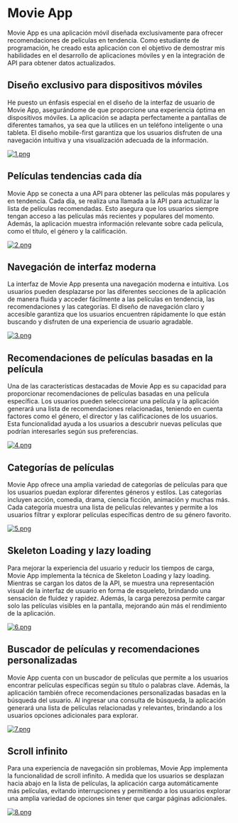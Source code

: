 # Movie App

Movie App es una aplicación móvil diseñada exclusivamente para ofrecer recomendaciones de películas en tendencia. Como estudiante de programación, he creado esta aplicación con el objetivo de demostrar mis habilidades en el desarrollo de aplicaciones móviles y en la integración de API para obtener datos actualizados.

## Diseño exclusivo para dispositivos móviles

He puesto un énfasis especial en el diseño de la interfaz de usuario de Movie App, asegurándome de que proporcione una experiencia óptima en dispositivos móviles. La aplicación se adapta perfectamente a pantallas de diferentes tamaños, ya sea que la utilices en un teléfono inteligente o una tableta. El diseño mobile-first garantiza que los usuarios disfruten de una navegación intuitiva y una visualización adecuada de la información.

[![1.png](https://i.postimg.cc/sXdNgSxs/1.png)](https://postimg.cc/1gBHW8Dj)

## Películas tendencias cada día

Movie App se conecta a una API para obtener las películas más populares y en tendencia. Cada día, se realiza una llamada a la API para actualizar la lista de películas recomendadas. Esto asegura que los usuarios siempre tengan acceso a las películas más recientes y populares del momento. Además, la aplicación muestra información relevante sobre cada película, como el título, el género y la calificación.

[![2.png](https://i.postimg.cc/KvqpgCj9/2.png)](https://postimg.cc/N5Xk3J1T)

## Navegación de interfaz moderna

La interfaz de Movie App presenta una navegación moderna e intuitiva. Los usuarios pueden desplazarse por las diferentes secciones de la aplicación de manera fluida y acceder fácilmente a las películas en tendencia, las recomendaciones y las categorías. El diseño de navegación claro y accesible garantiza que los usuarios encuentren rápidamente lo que están buscando y disfruten de una experiencia de usuario agradable.

[![3.png](https://i.postimg.cc/C5v7kfhZ/3.png)](https://postimg.cc/0Kw7qjJx)

## Recomendaciones de películas basadas en la película

Una de las características destacadas de Movie App es su capacidad para proporcionar recomendaciones de películas basadas en una película específica. Los usuarios pueden seleccionar una película y la aplicación generará una lista de recomendaciones relacionadas, teniendo en cuenta factores como el género, el director y las calificaciones de los usuarios. Esta funcionalidad ayuda a los usuarios a descubrir nuevas películas que podrían interesarles según sus preferencias.

[![4.png](https://i.postimg.cc/SxYdYsws/4.png)](https://postimg.cc/LJRLrH4K)

## Categorías de películas

Movie App ofrece una amplia variedad de categorías de películas para que los usuarios puedan explorar diferentes géneros y estilos. Las categorías incluyen acción, comedia, drama, ciencia ficción, animación y muchas más. Cada categoría muestra una lista de películas relevantes y permite a los usuarios filtrar y explorar películas específicas dentro de su género favorito.

[![5.png](https://i.postimg.cc/90ftmFdc/5.png)](https://postimg.cc/MMhjtw3L)

## Skeleton Loading y lazy loading

Para mejorar la experiencia del usuario y reducir los tiempos de carga, Movie App implementa la técnica de Skeleton Loading y lazy loading. Mientras se cargan los datos de la API, se muestra una representación visual de la interfaz de usuario en forma de esqueleto, brindando una sensación de fluidez y rapidez. Además, la carga perezosa permite cargar solo las películas visibles en la pantalla, mejorando aún más el rendimiento de la aplicación.

[![6.png](https://i.postimg.cc/vTS7cFhf/6.png)](https://postimg.cc/2LhLKtPS)

## Buscador de películas y recomendaciones personalizadas

Movie App cuenta con un buscador de películas que permite a los usuarios encontrar películas específicas según su título o palabras clave. Además, la aplicación también ofrece recomendaciones personalizadas basadas en la búsqueda del usuario. Al ingresar una consulta de búsqueda, la aplicación generará una lista de películas relacionadas y relevantes, brindando a los usuarios opciones adicionales para explorar.

[![7.png](https://i.postimg.cc/PqkWLMW3/7.png)](https://postimg.cc/bZ3DWkFk)

## Scroll infinito

Para una experiencia de navegación sin problemas, Movie App implementa la funcionalidad de scroll infinito. A medida que los usuarios se desplazan hacia abajo en la lista de películas, la aplicación carga automáticamente más películas, evitando interrupciones y permitiendo a los usuarios explorar una amplia variedad de opciones sin tener que cargar páginas adicionales.

[![8.png](https://i.postimg.cc/pTLn8cpZ/8.png)](https://postimg.cc/94sMHpPR)
